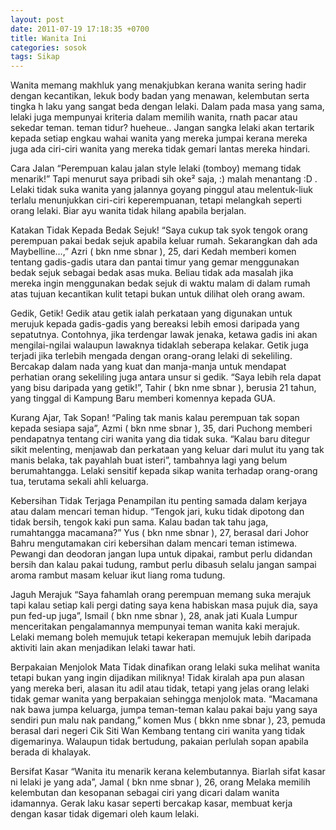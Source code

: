 ```yaml
---
layout: post
date: 2011-07-19 17:18:35 +0700
title: Wanita Ini
categories: sosok
tags: Sikap
---
```

Wanita memang makhluk yang menakjubkan kerana wanita sering hadir dengan kecantikan, lekuk body badan yang menawan, kelembutan serta tingka h laku yang sangat beda dengan lelaki. Dalam pada masa yang sama, lelaki juga mempunyai kriteria dalam memilih wanita, rnath pacar atau sekedar teman. teman tidur? hueheue.. Jangan sangka lelaki akan tertarik kepada setiap engkau wahai wanita yang mereka jumpai kerana mereka juga ada ciri-ciri wanita yang mereka tidak gemari lantas mereka hindari.

Cara Jalan
“Perempuan kalau jalan style lelaki (tomboy) memang tidak menarik!” Tapi menurut saya pribadi sih oke² saja, :) malah menantang :D . Lelaki tidak suka wanita yang jalannya goyang pinggul atau melentuk-liuk terlalu menunjukkan ciri-ciri keperempuanan, tetapi melangkah seperti orang lelaki. Biar ayu wanita tidak hilang apabila berjalan.

Katakan Tidak Kepada Bedak Sejuk!
“Saya cukup tak syok tengok orang perempuan pakai bedak sejuk apabila keluar rumah. Sekarangkan dah ada Maybelline…,” Azri ( bkn nme sbnar ), 25, dari Kedah memberi komen tentang gadis-gadis utara dan pantai timur yang gemar menggunakan bedak sejuk sebagai bedak asas muka. Beliau tidak ada masalah jika mereka ingin menggunakan bedak sejuk di waktu malam di dalam rumah atas tujuan kecantikan kulit tetapi bukan untuk dilihat oleh orang awam.

Gedik, Getik!
Gedik atau getik ialah perkataan yang digunakan untuk merujuk kepada gadis-gadis yang bereaksi lebih emosi daripada yang sepatutnya. Contohnya, jika terdengar lawak jenaka, ketawa gadis ini akan mengilai-ngilai walaupun lawaknya tidaklah seberapa kelakar. Getik juga terjadi jika terlebih mengada dengan orang-orang lelaki di sekeliling. Bercakap dalam nada yang kuat dan manja-manja untuk mendapat perhatian orang sekeliling juga antara unsur si gedik. “Saya lebih rela dapat yang bisu daripada yang getik!”, Tahir ( bkn nme sbnar ), berusia 21 tahun, yang tinggal di Kampung Baru memberi komennya kepada GUA.

Kurang Ajar, Tak Sopan!
“Paling tak manis kalau perempuan tak sopan kepada sesiapa saja”, Azmi ( bkn nme sbnar ), 35, dari Puchong memberi pendapatnya tentang ciri wanita yang dia tidak suka. “Kalau baru ditegur sikit melenting, menjawab dan perkataan yang keluar dari mulut itu yang tak manis belaka, tak payahlah buat isteri”, tambahnya lagi yang belum berumahtangga. Lelaki sensitif kepada sikap wanita terhadap orang-orang tua, terutama sekali ahli keluarga.

Kebersihan Tidak Terjaga
Penampilan itu penting samada dalam kerjaya atau dalam mencari teman hidup. “Tengok jari, kuku tidak dipotong dan tidak bersih, tengok kaki pun sama. Kalau badan tak tahu jaga, rumahtangga macamana?” Yus ( bkn nme sbnar ), 27, berasal dari Johor Bahru mengutamakan ciri kebersihan dalam mencari teman istimewa. Pewangi dan deodoran jangan lupa untuk dipakai, rambut perlu didandan bersih dan kalau pakai tudung, rambut perlu dibasuh selalu jangan sampai aroma rambut masam keluar ikut liang roma tudung.

Jaguh Merajuk
“Saya fahamlah orang perempuan memang suka merajuk tapi kalau setiap kali pergi dating saya kena habiskan masa pujuk dia, saya pun fed-up juga”, Ismail ( bkn nme sbnar ), 28, anak jati Kuala Lumpur menceritakan pengalamannya mempunyai teman wanita kaki merajuk. Lelaki memang boleh memujuk tetapi kekerapan memujuk lebih daripada aktiviti lain akan menjadikan lelaki tawar hati.

Berpakaian Menjolok Mata
Tidak dinafikan orang lelaki suka melihat wanita tetapi bukan yang ingin dijadikan miliknya! Tidak kiralah apa pun alasan yang mereka beri, alasan itu adil atau tidak, tetapi yang jelas orang lelaki tidak gemar wanita yang berpakaian sehingga menjolok mata. “Macamana nak bawa jumpa keluarga, jumpa teman-teman kalau pakai baju yang saya sendiri pun malu nak pandang,” komen Mus ( bkkn nme sbnar ), 23, pemuda berasal dari negeri Cik Siti Wan Kembang tentang ciri wanita yang tidak digemarinya. Walaupun tidak bertudung, pakaian perlulah sopan apabila berada di khalayak.

Bersifat Kasar
“Wanita itu menarik kerana kelembutannya. Biarlah sifat kasar ni lelaki je yang ada”, Jamal ( bkn nme sbnar ), 26, orang Melaka memilih kelembutan dan kesopanan sebagai ciri yang dicari dalam wanita idamannya. Gerak laku kasar seperti bercakap kasar, membuat kerja dengan kasar tidak digemari oleh kaum lelaki.